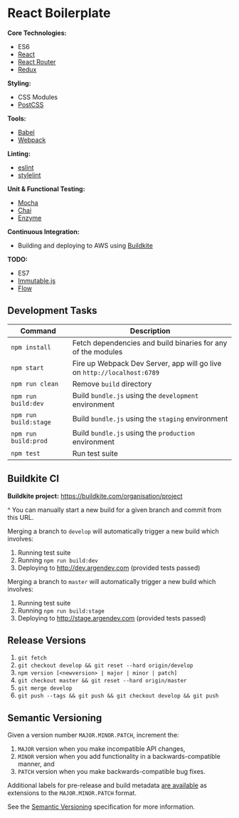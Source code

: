 # React Boilerplate

**Core Technologies:**
* ES6
* [React](https://facebook.github.io/react/)
* [React Router](https://github.com/reactjs/react-router)
* [Redux](http://redux.js.org/)

**Styling:**
* CSS Modules
* [PostCSS](http://postcss.org/)

**Tools:**
* [Babel](https://babeljs.io/)
* [Webpack](https://webpack.github.io/)

**Linting:**
* [eslint](http://eslint.org/)
* [stylelint](http://stylelint.io/)

**Unit & Functional Testing:**
* [Mocha](https://mochajs.org/)
* [Chai](http://chaijs.com/)
* [Enzyme](https://github.com/airbnb/enzyme)

**Continuous Integration:**
* Building and deploying to AWS using [Buildkite](http://buildkite.com/)

**TODO:**
* ES7
* [Immutable.js](https://facebook.github.io/immutable-js/)
* [Flow](https://flowtype.org/)

## Development Tasks

| Command | Description |
|---------|-------------|
| `npm install` | Fetch dependencies and build binaries for any of the modules |
| `npm start` | Fire up Webpack Dev Server, app will go live on `http://localhost:6789` |
| `npm run clean` | Remove `build` directory |
| `npm run build:dev` | Build `bundle.js` using the `development` environment |
| `npm run build:stage` | Build `bundle.js` using the `staging` environment |
| `npm run build:prod` | Build `bundle.js` using the `production` environment |
| `npm test` | Run test suite |

## Buildkite CI

**Buildkite project:** https://buildkite.com/organisation/project

^ You can manually start a new build for a given branch and commit from this URL.

Merging a branch to `develop` will automatically trigger a new build which involves:

1. Running test suite
2. Running `npm run build:dev`
3. Deploying to http://dev.argendev.com (provided tests passed)

Merging a branch to `master` will automatically trigger a new build which involves:

1. Running test suite
2. Running `npm run build:stage`
3. Deploying to http://stage.argendev.com (provided tests passed)

## Release Versions

1. `git fetch`
2. `git checkout develop && git reset --hard origin/develop`
3. `npm version [<newversion> | major | minor | patch]`
4. `git checkout master && git reset --hard origin/master`
5. `git merge develop`
6. `git push --tags && git push && git checkout develop && git push`

## Semantic Versioning

Given a version number `MAJOR.MINOR.PATCH`, increment the:

1. `MAJOR` version when you make incompatible API changes,
2. `MINOR` version when you add functionality in a backwards-compatible manner, and
3. `PATCH` version when you make backwards-compatible bug fixes.

Additional labels for pre-release and build metadata [are available](https://docs.npmjs.com/cli/version) as extensions to the `MAJOR.MINOR.PATCH` format.

See the [Semantic Versioning](http://semver.org/) specification for more information.
